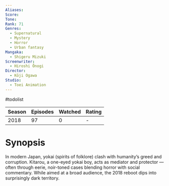```yaml
---
Aliases:
Score:
Tone: 
Rank: 71
Genres:
  - Supernatural
  - Mystery
  - Horror
  - Urban fantasy
Mangaka:
  - Shigeru Mizuki
Screenwriter:
  - Hiroshi Ōnogi
Director:
  - Kōji Ogawa
Studio:
  - Toei Animation
---
```

#todolist 

Season|Episodes|Watched|Rating
---|---|---|---
2018|97|0|-
# Synopsis
In modern Japan, yokai (spirits of folklore) clash with humanity’s greed and corruption. Kitarou, a one-eyed yokai boy, acts as mediator and protector — often through eerie, noir-toned cases blending horror with social commentary. While aimed at a broad audience, the 2018 reboot dips into surprisingly dark territory.